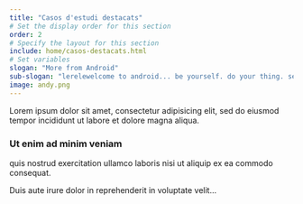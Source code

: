 ```yaml
---
title: "Casos d'estudi destacats"
# Set the display order for this section
order: 2
# Specify the layout for this section
include: home/casos-destacats.html
# Set variables
slogan: "More from Android"
sub-slogan: "lerelewelcome to android... be yourself. do your thing. see what's going on."
image: andy.png
---
```

Lorem ipsum dolor sit amet, consectetur adipisicing elit, sed do eiusmod tempor incididunt ut labore et dolore magna aliqua.

### Ut enim ad minim veniam

quis nostrud exercitation ullamco laboris nisi ut aliquip ex ea commodo consequat.

Duis aute irure dolor in reprehenderit in voluptate velit...

